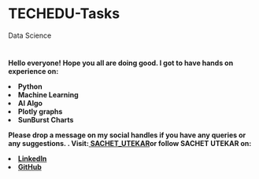 # TECHEDU-Tasks
Data Science
#
<b> Hello everyone! Hope you all are doing good. 
I got to have hands on experience on:
<li>Python
<li>Machine Learning
<li>AI Algo
<li>Plotly graphs
<li>SunBurst Charts

<b>Please drop a message on my social handles if you have any queries or any suggestions. 
</b>.
Visit:<a href="https://sachetutekar.wixsite.com/website"> SACHET_UTEKAR</a>or follow SACHET UTEKAR on:
<li><a href=
"https://www.linkedin.com/in/sachet-utekar-b23728205/">LinkedIn</a>
<li><a href=
"https://github.com/sachetutekar">GitHub</a>
